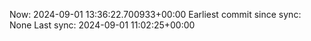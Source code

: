 Now: 2024-09-01 13:36:22.700933+00:00 Earliest commit since sync: None Last sync: 2024-09-01 11:02:25+00:00
